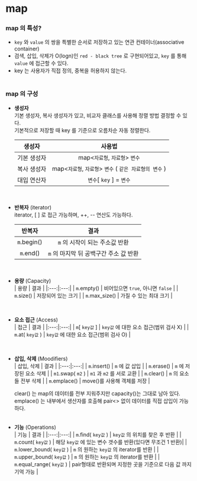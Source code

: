 # map </br>

### map 의 특성?</br>

- `key` 와 `value` 의 쌍을 특별한 순서로 저장하고 있는 연관 컨테이너(associative container)</br>
- 검색, 삽입, 삭제가 O(logn)인 `red - black tree` 로 구현되어있고, `key` 를 통해 `value` 에 접근할 수 있다.</br>
- key 는 사용자가 직접 정의, 중복을 허용하지 않는다.</br></br>

### map 의 구성</br>

- **생성자**</br>
    기본 생성자, 복사 생성자가 있고, 비교자 클래스를 사용해 정렬 방법 결정할 수 있다.</br>
    기본적으로 저장할 때 key 를 기준으로 오름차순 자동 정렬한다.</br>

    | 생성자 | 사용법 |
    |:---:|:---:|
    | 기본 생성자 | map<`자료형`, `자료형`> `변수` |
    | 복사 생성자 | map<`자료형`, `자료형`> `변수` ( `같은 자료형의 변수` ) |
    | 대입 연산자 | `변수`[ `key` ] = `변수` |
</br>

- **반복자** (iterator)</br>
    iterator, [ ] 로 접근 가능하며, ++, -- 연산도 가능하다.</br>

    | 반복자 | 결과 |
    |:---:|:---:|
    | `m`.begin() | `m` 의 시작이 되는 주소값 반환 |
    | `m`.end() | `m` 의 마지막 뒤 공백구간 주소 값 반환 |
</br>

- **용량** (Capacity)</br>
    | 용량 | 결과 |
    |:---:|:---:|
    | `m`.empty() | 비어있으면 `true`, 아니면 `false` |
    | `m`.size() | 저장되어 있는 크기 |
    | `m`.max_size() | 가질 수 있는 최대 크기 |
</br>

- **요소 접근** (Access)</br>
    | 접근 | 결과 |
    |:---:|:---:|
    | `m`[ `key값` ] | `key값` 에 대한 요소 접근(범위 검사 X) |
    | `m`.at( `key값` ) | `key값` 에 대한 요소 접근(범위 검사 O) |
</br>

- **삽입, 삭제** (Moodifiers)</br>
    | 삽입, 삭제 | 결과 |
    |:---:|:---:|
    | `m`.insert() | `m` 에 값 삽입 |
    | `m`.erase() | `m` 에 저장된 요소 삭제 |
    | `m1`.swap( `m2` ) | `m1` 과 `m2` 를 서로 교환 |
    | `m`.clear() | `m` 의 요소들 전부 삭제 |
    | `m`.emplace() | move()를 사용해 객체를 저장 |

    clear() 는 map의 데이터를 전부 지워주지만 capacity()는 그대로 남아 있다.</br>
    emplace() 는 내부에서 생산자를 호출해 pair<> 없이 데이터를 직접 삽입이 가능하다.</br></br>


- **기능** (Operations)</br>
    | 기능 | 결과 |
    |:---:|:---:|
    | `m`.find( `key값` ) | `key값` 의 위치를 찾은 후 반환 |
    | `m`.count( `key값` ) | 해당 `key값` 에 있는 변수 갯수를 반환(있다면 무조건 1 반환)|
    | `m`.lower_bound( `key값` ) | `m` 의 원하는 `key값` 의 iterator를 반환 |
    | `m`.upper_bound( `key값` ) | `m` 의 원하는 `key값` 의 iterator를 반환 |
    | `m`.equal_range( `key값` ) | pair형태로 반환되며 지정한 곳을 기준으로 다음 값 까지 기억 가능 | 